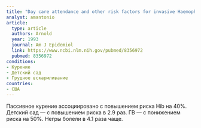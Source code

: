```yaml
---
title: "Day care attendance and other risk factors for invasive Haemophilus influenzae type b disease"
analyst: amantonio
article:
  type: article
  authors: Arnold
  year: 1993
  journal: Am J Epidemiol
  link: https://www.ncbi.nlm.nih.gov/pubmed/8356972
  pubmed: 8356972
conditions:
- Курение
- Детский сад
- Грудное вскармливание
countries:
- США
---
```


Пассивное курение ассоциировано с повышением риска Hib на 40%. Детский сад — с повышением риска в 2.9 раз. ГВ — с понижением риска на 50%. Негры болели в 4.1 раза чаще.
